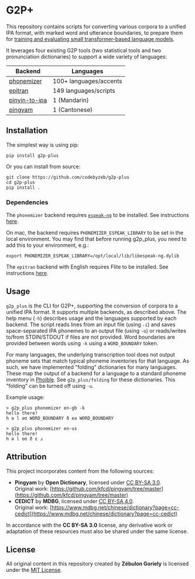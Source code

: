 # G2P+

This repository contains scripts for converting various corpora to a unified IPA format, with marked word and utterance boundaries, to prepare them for [training and evaluating small transformer-based language models](https://github.com/codebyzeb/PhonemeTransformers).

It leverages four existing G2P tools (two statistical tools and two pronunciation dictionaries) to support a wide variety of languages:

| Backend        | Languages   |
|------------------|--------|
| [phonemizer](https://github.com/bootphon/phonemizer)           | 100+ languages/accents    |
| [epitran](https://github.com/dmort27/epitran)          | 149 languages/scripts     |
| [pinyin-to-ipa](https://github.com/stefantaubert/pinyin-to-ipa)         | 1 (Mandarin)     |
| [pingyam](https://github.com/kfcd/pingyam/blob/master/pingyambiu)           | 1 (Cantonese)     |


## Installation

The simplest way is using pip:

```
pip install g2p-plus
```

Or you can install from source:

```
git clone https://github.com/codebyzeb/g2p-plus
cd g2p-plus
pip install .
```

### Dependencies

The `phonemizer` backend requires [`espeak-ng`](https://github.com/espeak-ng/espeak-ng) to be installed. See instructions [here](https://bootphon.github.io/phonemizer/install.html).

On mac, the backend requires `PHONEMIZER_ESPEAK_LIBRARY` to be set in the local environment. You may find that before running g2p_plus, you need to add this to your environment, e.g.:

```
export PHONEMIZER_ESPEAK_LIBRARY=/opt/local/lib/libespeak-ng.dylib
```

The `epitran` backend with English requires Flite to be installed. See instructions [here](https://github.com/dmort27/epitran#installation-of-flite-for-english-g2p). 

## Usage

`g2p_plus` is the CLI for G2P+, supporting the conversion of corpora to a unified IPA format. It supports multiple backends, as described above. The help menu (`-h`) describes usage and the languages supported by each backend. The script reads lines from an input file (using `-i`) and saves space-separated IPA phonemes to an output file (using `-o`) or reads/writes to/from STDIN/STDOUT if files are not provided. Word boundaries are provided between words using `-k` using a `WORD_BOUNDARY` token.

For many languages, the underlying transcription tool does not output phoneme sets that match typical phoneme inventories for that language. As such, we have implemented "folding" dictionaries for many languages. These map the output of a backend for a language to a standard phoneme inventory in [Phoible](https://phoible.org/). See `g2p_plus/folding` for these dictionaries. This "folding" can be turned off using `-u`. 

Example usage:

```
> g2p_plus phonemizer en-gb -k
hello there!
h ə l əʊ WORD_BOUNDARY ð eə WORD_BOUNDARY

> g2p_plus phonemizer en-us
hello there!
h ə l oʊ ð ɛ ɹ

```

## Attribution

This project incorporates content from the following sources:

<!-- - **Phoible** by **Moran, Steven & McCloy, Daniel**, licensed under [CC BY-SA 3.0](https://creativecommons.org/licenses/by-sa/3.0/).  
  Original work: [https://phoible.org/](https://phoible.org/)  -->
- **Pingyam** by **Open Dictionary**, licensed under [CC BY-SA 3.0](https://creativecommons.org/licenses/by-sa/3.0/).  
  Original work: [https://github.com/kfcd/pingyam/tree/master](https://github.com/kfcd/pingyam/tree/master) 
- **CEDICT** by **MDBG**, licensed under [CC BY-SA 4.0](https://creativecommons.org/licenses/by-sa/4.0/).  
  Original work: [https://www.mdbg.net/chinese/dictionary?page=cc-cedict](https://www.mdbg.net/chinese/dictionary?page=cc-cedict) 

In accordance with the **CC BY-SA 3.0** license, any derivative work or adaptation of these resources must also be shared under the same license.

## License

All original content in this repository created by **Zébulon Goriely** is licensed under the [MIT License](https://github.com/codebyzeb/g2p-plus/blob/main/LICENSE). 